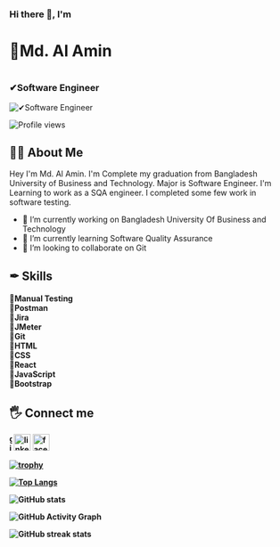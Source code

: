 ### Hi there 👋, I'm <h1>👨Md. Al Amin<h1/>
  #### <h3>✔Software Engineer</h3>
![✔Software Engineer](https://tse2.mm.bing.net/th?id=OIP.4fNBO_UDYEVxM0E5T2FyJQHaFj&pid=Api&P=0)
  
![Profile views](https://gpvc.arturio.dev/alamin937)  

<h2><b>👨‍⚖️ About Me</b></h2>
Hey I'm Md. Al Amin. I'm Complete my graduation from Bangladesh University of Business and Technology. Major is Software Engineer. I'm Learning to work as a SQA engineer. I completed some few work in software testing.
  
- 🔭 I’m currently working on Bangladesh University Of Business and Technology 
- 🌱 I’m currently learning Software Quality Assurance 
- 👯 I’m looking to collaborate on Git 

<h2><b>✒ Skills</b></h2><h4>🥇Manual Testing<br>🥇Postman<br>🥇Jira<br>🥇JMeter<br>🥇Git<br>🥇HTML<br>🥇CSS<br>🥇React<br>🥇JavaScript<br>🥇Bootstrap</h4>

  <h2><b>🖐 Connect me<b></h2>

[<img style="width:5" src='https://cdn.jsdelivr.net/npm/simple-icons@3.0.1/icons/github.svg' alt='github' height='30'>](https://github.com/alamin937)  [<img src='https://cdn.jsdelivr.net/npm/simple-icons@3.0.1/icons/linkedin.svg' alt='linkedin' height='30'>](https://www.linkedin.com/in/https://www.linkedin.com/in/md-al-amin-20ba14216//)  [<img src='https://cdn.jsdelivr.net/npm/simple-icons@3.0.1/icons/facebook.svg' alt='facebook' height='30'>](https://www.facebook.com/https://www.facebook.com/alamin.anik.10/)  

[![trophy](https://github-profile-trophy.vercel.app/?username=ryo-ma&theme=onedark)](https://github.com/ryo-ma/github-profile-trophy)

[![Top Langs](https://github-readme-stats.vercel.app/api/top-langs/?username=alamin937)](https://github.com/anuraghazra/github-readme-stats)

![GitHub stats](https://github-readme-stats.vercel.app/api?username=alamin937&show_icons=true)  

![GitHub Activity Graph](https://activity-graph.herokuapp.com/graph?username=alamin937)  

![GitHub streak stats](https://github-readme-streak-stats.herokuapp.com/?user=alamin937)  


